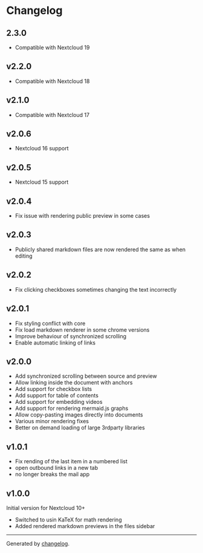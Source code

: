 # Changelog

## 2.3.0
- Compatible with Nextcloud 19

## v2.2.0
- Compatible with Nextcloud 18

## v2.1.0
- Compatible with Nextcloud 17

## v2.0.6
- Nextcloud 16 support

## v2.0.5
- Nextcloud 15 support

## v2.0.4
- Fix issue with rendering public preview in some cases

## v2.0.3
- Publicly shared markdown files are now rendered the same as when editing

## v2.0.2
- Fix clicking checkboxes sometimes changing the text incorrectly

## v2.0.1
- Fix styling conflict with core
- Fix load markdown renderer in some chrome versions
- Improve behaviour of synchronized scrolling
- Enable automatic linking of links

## v2.0.0
- Add synchronized scrolling between source and preview
- Allow linking inside the document with anchors
- Add support for checkbox lists
- Add support for table of contents
- Add support for embedding videos
- Add support for rendering mermaid.js graphs
- Allow copy-pasting images directly into documents
- Various minor rendering fixes
- Better on demand loading of large 3rdparty libraries

## v1.0.1
- Fix rending of the last item in a numbered list
- open outbound links in a new tab
- no longer breaks the mail app


## v1.0.0
Initial version for Nextcloud 10+
- Switched to usin KaTeX for math rendering
- Added rendered markdown previews in the files sidebar


---

Generated by [changelog](https://github.com/gluons/changelog).
